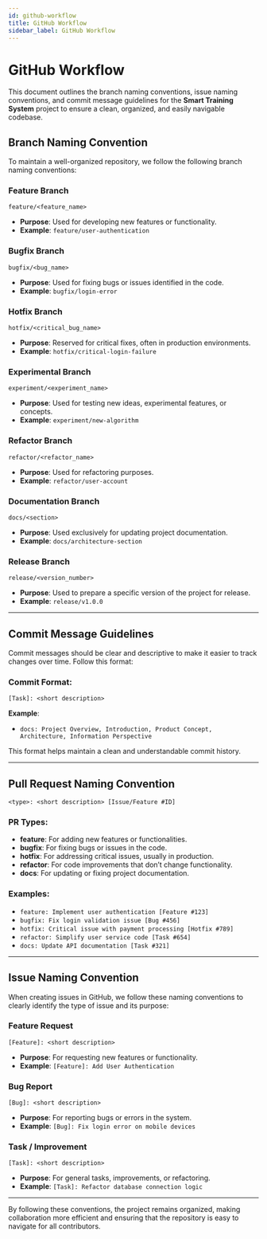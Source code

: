 ```yaml
---
id: github-workflow
title: GitHub Workflow
sidebar_label: GitHub Workflow
---
```


# GitHub Workflow

This document outlines the branch naming conventions, issue naming conventions, and commit message guidelines for the **Smart Training System** project to ensure a clean, organized, and easily navigable codebase.

## Branch Naming Convention

To maintain a well-organized repository, we follow the following branch naming conventions:

### Feature Branch
`feature/<feature_name>`  
- **Purpose**: Used for developing new features or functionality.
- **Example**: `feature/user-authentication`

### Bugfix Branch
`bugfix/<bug_name>`  
- **Purpose**: Used for fixing bugs or issues identified in the code.
- **Example**: `bugfix/login-error`

### Hotfix Branch
`hotfix/<critical_bug_name>`  
- **Purpose**: Reserved for critical fixes, often in production environments.
- **Example**: `hotfix/critical-login-failure`

### Experimental Branch
`experiment/<experiment_name>`  
- **Purpose**: Used for testing new ideas, experimental features, or concepts.
- **Example**: `experiment/new-algorithm`

### Refactor Branch
`refactor/<refactor_name>`  
- **Purpose**: Used for refactoring purposes.
- **Example**: `refactor/user-account`

### Documentation Branch
`docs/<section>`  
- **Purpose**: Used exclusively for updating project documentation.
- **Example**: `docs/architecture-section`

### Release Branch
`release/<version_number>`  
- **Purpose**: Used to prepare a specific version of the project for release.
- **Example**: `release/v1.0.0`

---

## Commit Message Guidelines

Commit messages should be clear and descriptive to make it easier to track changes over time. Follow this format:

### Commit Format:
`[Task]: <short description>`

**Example**:
- `docs: Project Overview, Introduction, Product Concept, Architecture, Information Perspective`

This format helps maintain a clean and understandable commit history.

---
## Pull Request Naming Convention
`<type>: <short description> [Issue/Feature #ID]`

### PR Types:
- **feature**: For adding new features or functionalities.
- **bugfix**: For fixing bugs or issues in the code.
- **hotfix**: For addressing critical issues, usually in production.
- **refactor**: For code improvements that don’t change functionality.
- **docs**: For updating or fixing project documentation.

### Examples:
- `feature: Implement user authentication [Feature #123]`
- `bugfix: Fix login validation issue [Bug #456]`
- `hotfix: Critical issue with payment processing [Hotfix #789]`
- `refactor: Simplify user service code [Task #654]`
- `docs: Update API documentation [Task #321]`
---

## Issue Naming Convention

When creating issues in GitHub, we follow these naming conventions to clearly identify the type of issue and its purpose:

### Feature Request
`[Feature]: <short description>`  
- **Purpose**: For requesting new features or functionality.
- **Example**: `[Feature]: Add User Authentication`

### Bug Report
`[Bug]: <short description>`  
- **Purpose**: For reporting bugs or errors in the system.
- **Example**: `[Bug]: Fix login error on mobile devices`

### Task / Improvement
`[Task]: <short description>`  
- **Purpose**: For general tasks, improvements, or refactoring.
- **Example**: `[Task]: Refactor database connection logic`

---

By following these conventions, the project remains organized, making collaboration more efficient and ensuring that the repository is easy to navigate for all contributors.

